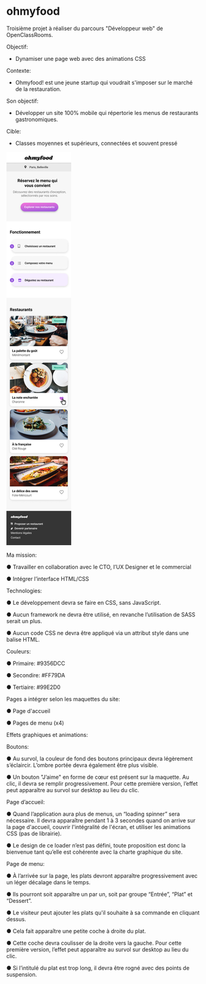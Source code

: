 # ohmyfood
Troisième projet à réaliser du parcours "Développeur web" de OpenClassRooms.

Objectif:

- Dynamiser une page web avec des animations CSS

Contexte: 

- Ohmyfood! est une jeune startup qui voudrait s'imposer sur le marché de la restauration. 

Son objectif: 

- Développer un site 100% mobile qui répertorie les menus de restaurants gastronomiques.

Cible: 

- Classes moyennes et supérieurs, connectées et souvent pressé

![Accueil](https://github.com/RatanaSenpai/ohmyfood/blob/main/maquettes/Accueil.png?raw=true)

Ma mission: 

●	Travailler en collaboration avec le CTO, l’UX Designer et le commercial 

●	Intégrer l’interface HTML/CSS


Technologies: 

●	Le développement devra se faire en CSS, sans JavaScript. 

●	Aucun framework ne devra être utilisé, en revanche l’utilisation de SASS serait un plus. 

●	Aucun code CSS ne devra être appliqué via un attribut style dans une balise HTML.


Couleurs:

● Primaire: #9356DCC

● Secondire: #FF79DA

● Tertiaire: #99E2D0


Pages a intégrer selon les maquettes du site: 

●	Page d'accueil 

●	Pages de menu (x4)


Effets graphiques et animations:

Boutons: 

●	Au survol, la couleur de fond des boutons principaux devra légèrement s’éclaircir. L’ombre portée devra également être plus visible. 

●	Un bouton "J’aime" en forme de cœur est présent sur la maquette. Au clic, il devra se remplir progressivement. 
  Pour cette première version, l’effet peut apparaître au survol sur desktop au lieu du clic.

Page d’accueil:

●	Quand l’application aura plus de menus, un “loading spinner” sera nécessaire. Il devra apparaître pendant 1 à 3 secondes quand on arrive sur la page d'accueil, couvrir l'intégralité de l'écran, et utiliser les animations CSS (pas de librairie).

●	Le design de ce loader n’est pas défini, toute proposition est donc la bienvenue tant qu’elle est cohérente avec la charte graphique du site.

Page de menu:

●	À l’arrivée sur la page, les plats devront apparaître progressivement avec un léger décalage dans le temps. 

●	Ils pourront soit apparaître un par un, soit par groupe “Entrée”, “Plat” et “Dessert”. 

●	Le visiteur peut ajouter les plats qu'il souhaite à sa commande en cliquant dessus. 

●	Cela fait apparaître une petite coche à droite du plat. 

●	Cette coche devra coulisser de la droite vers la gauche. Pour cette première version, l’effet peut apparaître au survol sur desktop au lieu du clic. 

●	Si l’intitulé du plat est trop long, il devra être rogné avec des points de suspension.


